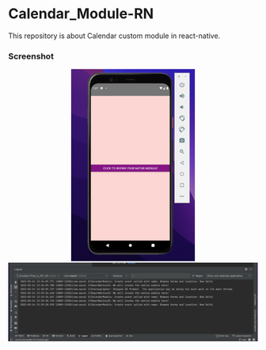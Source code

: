 # Calendar_Module-RN
This repository is about Calendar custom module in react-native.

### Screenshot 
<div align="center">
  <img src="Images/1.png" width="250">
  </div>



<div align="center">
  <img src="Images/2.png" width="650">
  </div>
